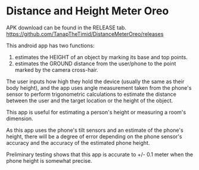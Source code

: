 # Distance and Height Meter Oreo
APK download can be found in the RELEASE tab.
https://github.com/TanapTheTimid/DistanceMeterOreo/releases


This android app has two functions:
1. estimates the HEIGHT of an object by marking its base and top points.
2. estimates the GROUND distance from the user/phone to the point marked by the camera cross-hair.

The user inputs how high they hold the device (usually the same as their body height), and the app uses angle measurement taken from the phone's sensor to perform trigonometric calculations to estimate the distance between the user and the target location or the height of the object.

This app is useful for estimating a person's height or measuring a room's dimension.

As this app uses the phone's tilt sensors and an estimate of the phone's height, there will be a degree of error depending on the phone sensor's accuracy and the accuracy of the estimated phone height.

Preliminary testing shows that this app is accurate to +/- 0.1 meter when the phone height is somewhat precise.
